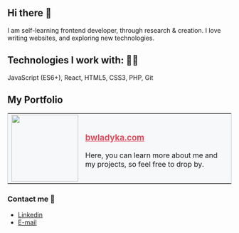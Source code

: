 ##  Hi there 👋

I am self-learning frontend developer, through research & creation. I love writing websites, and exploring new technologies. 

## Technologies I work with: 👨‍💻
JavaScript (ES6+), React, HTML5, CSS3, PHP, Git


## My Portfolio
<table style="border: solid #c6cbd1 1px">
  <tr style="background-color: #f6f8fa">
    <td><img src="http://bwladyka.com/img/favicon.png" width="150px" height="150px" style="background-color: #f6f8fa";></td>
    <td><h3><a href="http://bwladyka.com/" style="color: #e04f5f;">bwladyka.com</a></h3><p>Here, you can learn more about me and my projects, so feel free to drop by.</p></td>
  </tr>

 </table>



### Contact me 💬
* [Linkedin](https://www.linkedin.com/in/bartosz-w%C5%82adyka-6a6a39204/)
* [E-mail](http://bwladyka.com/contact.php)
<!--* [Twitter]() -->
